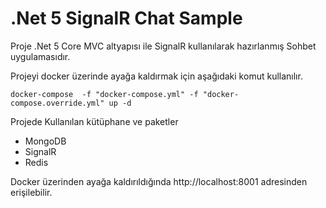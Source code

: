 # .Net 5 SignalR Chat Sample

Proje .Net 5 Core MVC altyapısı ile SignalR kullanılarak hazırlanmış Sohbet uygulamasıdır.

Projeyi docker üzerinde ayağa kaldırmak için aşağıdaki komut kullanılır. 

    docker-compose  -f "docker-compose.yml" -f "docker-compose.override.yml" up -d

Projede Kullanılan kütüphane ve paketler

 - MongoDB 
 - SignalR
 - Redis

Docker üzerinden ayağa kaldırıldığında
http://localhost:8001 adresinden erişilebilir.

